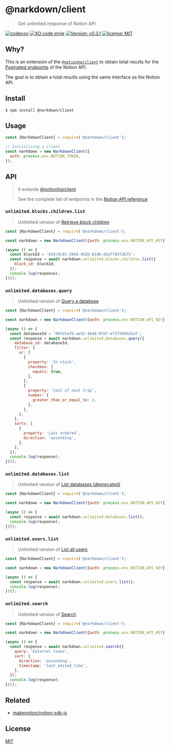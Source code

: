 # @narkdown/client

> Get unlimited response of Notion API

[![codecov](https://codecov.io/gh/narkdown/client/branch/main/graph/badge.svg)](https://codecov.io/gh/narkdown/client)
[![XO code style](https://img.shields.io/badge/code_style-XO-5ed9c7.svg)](https://github.com/xojs/xo)
[![Version: v0.3.1](https://img.shields.io/badge/Version-v0.3.1-green)](https://github.com/narkdown/client/releases/tag/v0.3.1)
[![license: MIT](https://img.shields.io/badge/license-MIT-green.svg)](./LICENSE)

## Why?

This is an extension of the [`@notionhq/client`](https://github.com/makenotion/notion-sdk-js) to obtain total results for the [Paginated endpoints](https://developers.notion.com/reference/pagination#paginated-endpoints) of the Notion API.

The goal is to obtain a total results using the same interface as the Notion API.

## Install

```
$ npm install @narkdown/client
```

## Usage

```javascript
const {NarkdownClient} = require('@narkdown/client');

// Initializing a client
const narkdown = new NarkdownClient({
  auth: process.env.NOTION_TOKEN,
});
```

## API

> It extends [@notionhq/client](https://github.com/makenotion/notion-sdk-js)
>
> See the complete list of endpoints in the [Notion API reference](https://developers.notion.com/reference)

### `unlimited.blocks.children.list`

> Unlimited version of [Retrieve block children](https://developers.notion.com/reference/get-block-children)

```javascript
const {NarkdownClient} = require('@narkdown/client');

const narkdown = new NarkdownClient({auth: process.env.NOTION_API_KEY});

(async () => {
  const blockId = 'b55c9c91-384d-452b-81db-d1ef79372b75';
  const response = await narkdown.unlimited.blocks.children.list({
    block_id: blockId,
  });
  console.log(response);
})();
```

### `unlimited.databases.query`

> Unlimited version of [Query a database](https://developers.notion.com/reference/post-database-query)

```javascript
const {NarkdownClient} = require('@narkdown/client');

const narkdown = new NarkdownClient({auth: process.env.NOTION_API_KEY});

(async () => {
  const databaseId = '897e5a76-ae52-4b48-9fdf-e71f5945d1af';
  const response = await narkdown.unlimited.databases.query({
    database_id: databaseId,
    filter: {
      or: [
        {
          property: 'In stock',
          checkbox: {
            equals: true,
          },
        },
        {
          property: 'Cost of next trip',
          number: {
            greater_than_or_equal_to: 2,
          },
        },
      ],
    },
    sorts: [
      {
        property: 'Last ordered',
        direction: 'ascending',
      },
    ],
  });
  console.log(response);
})();
```

### `unlimited.databases.list`

> Unlimited version of [List databases (deprecated)](https://developers.notion.com/reference/get-databases)

```javascript
const {NarkdownClient} = require('@narkdown/client');

const narkdown = new NarkdownClient({auth: process.env.NOTION_API_KEY});

(async () => {
  const response = await narkdown.unlimited.databases.list();
  console.log(response);
})();
```

### `unlimited.users.list`

> Unlimited version of [List all users](https://developers.notion.com/reference/get-users)

```javascript
const {NarkdownClient} = require('@narkdown/client');

const narkdown = new NarkdownClient({auth: process.env.NOTION_API_KEY});

(async () => {
  const response = await narkdown.unlimited.users.list();
  console.log(response);
})();
```

### `unlimited.search`

> Unlimited version of [Search](https://developers.notion.com/reference/post-search)

```javascript
const {NarkdownClient} = require('@narkdown/client');

const narkdown = new NarkdownClient({auth: process.env.NOTION_API_KEY});

(async () => {
  const response = await narkdown.unlimited.search({
    query: 'External tasks',
    sort: {
      direction: 'ascending',
      timestamp: 'last_edited_time',
    },
  });
  console.log(response);
})();
```

## Related

- [makenotion/notion-sdk-js](https://github.com/makenotion/notion-sdk-js)

## License

[MIT](LICENSE)
